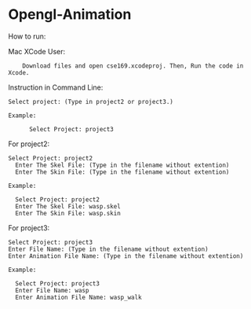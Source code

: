 # Opengl-Animation

How to run:

Mac XCode User:

        Download files and open cse169.xcodeproj. Then, Run the code in Xcode.



Instruction in Command Line:


    Select project: (Type in project2 or project3.)
  
    Example:
  
          Select Project: project3


For project2: 


    Select Project: project2
      Enter The Skel File: (Type in the filename without extention)
      Enter The Skin File: (Type in the filename without extention)
  
    Example:
      
      Select Project: project2
      Enter The Skel File: wasp.skel
      Enter The Skin File: wasp.skin

For  project3: 


    Select Project: project3
    Enter File Name: (Type in the filename without extention)
    Enter Animation File Name: (Type in the filename without extention)
  
    Example:
      
      Select Project: project3
      Enter File Name: wasp
      Enter Animation File Name: wasp_walk
